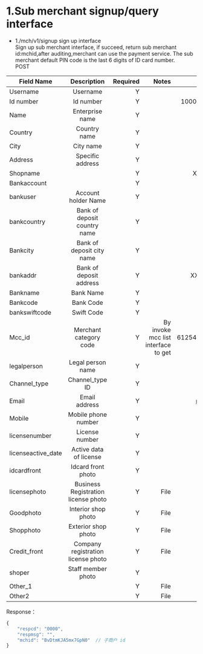 # 1.Sub merchant signup/query interface
+ 1./mch/v1/signup sign up interface                            
Sign up sub merchant interface, if succeed, return sub merchant id:mchid,after auditing,merchant can use the payment service. The sub merchant default PIN code is the last 6 digits of ID card number.                         
POST          

| Field Name    | Description   | Required  | Notes 	 | Example  |
| ------------- |:-------------:| ---------:| ----------:| --------:|
| Username |Username| Y | |Some_user|
| Id number | Id number |Y | |100000201608220123 |
| Name | Enterprise name |Y| | XX Company|
|Country  | Country name |Y| | China|
|City  |City name  |Y| |Beijing |
| Address  |Specific address  |Y| | |
| Shopname |  |Y| | XX District,XX Street|
| Bankaccount |  |Y| | XX Shop|
|bankuser  | Account holder Name |Y| | 1234567890|
|bankcountry  | Bank of deposit country name |Y| |China |
|Bankcity  |Bank of deposit city name  |Y| |Beijing |
| bankaddr | Bank of deposit address |Y| |XX district XX branch |
| Bankname |Bank Name  |Y| |BOC |
|Bankcode  |Bank Code  |Y| |123 |
|bankswiftcode  | Swift Code |Y| |456 |
|Mcc_id  | Merchant category code |Y| By invoke mcc list interface to get|6125485337528623306 |
| legalperson | Legal person name |Y| |Peter |
|Channel_type  |Channel_type ID  |Y| | |
| Email |Email address  |Y| |mail@exmaple.com |
|Mobile  | Mobile phone number |Y| | 14412345678|
| licensenumber |License number  |Y| |1234567890 |
| licenseactive_date | Active data of license |Y| | |
| idcardfront |Idcard front photo  |Y| | |
| licensephoto | Business Registration license photo |Y| File| |
| Goodphoto | Interior shop photo |Y|File | |
| Shopphoto | Exterior shop photo |Y|File  | |
|  Credit_front| Company registration license photo |Y|File   | |
| shoper | Staff member photo |Y| | |
| Other_1 |  |Y| File| |
| Other2 |  |Y|File | |

Response：
```javascript
{
    "respcd": "0000",
    "respmsg": "",
    "mchid": "BvDtmKJA5mx7GpN0"  // 子商户 id
}
 ```     

